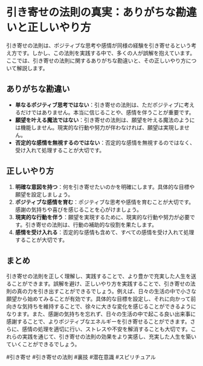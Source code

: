 # 引き寄せの法則の真実：ありがちな勘違いと正しいやり方

引き寄せの法則は、ポジティブな思考や感情が同様の経験を引き寄せるという考え方です。しかし、この法則を実践する中で、多くの人が誤解を抱えています。ここでは、引き寄せの法則に関するありがちな勘違いと、その正しいやり方について解説します。

## ありがちな勘違い

- **単なるポジティブ思考ではない**：引き寄せの法則は、ただポジティブに考えるだけではありません。本当に信じることや、感情を伴うことが重要です。
- **願望を叶える魔法ではない**：引き寄せの法則は、願望を叶える魔法のようには機能しません。現実的な行動や努力が伴わなければ、願望は実現しません。
- **否定的な感情を無視するのではない**：否定的な感情を無視するのではなく、受け入れて処理することが大切です。

## 正しいやり方

1. **明確な意図を持つ**：何を引き寄せたいのかを明確にします。具体的な目標や願望を設定しましょう。
2. **ポジティブな感情を育む**：ポジティブな思考や感情を育むことが大切です。感謝の気持ちや喜びを感じることを心がけましょう。
3. **現実的な行動を伴う**：願望を実現するために、現実的な行動や努力が必要です。引き寄せの法則は、行動の補助的な役割を果たします。
4. **感情を受け入れる**：否定的な感情も含めて、すべての感情を受け入れて処理することが大切です。

## まとめ

引き寄せの法則を正しく理解し、実践することで、より豊かで充実した人生を送ることができます。誤解を避け、正しいやり方を実践することで、引き寄せの法則の真の力を引き出すことができるでしょう。例えば、日々の生活の中で小さな願望から始めてみることが有効です。具体的な目標を設定し、それに向かって前向きな気持ちを維持することで、徐々に大きな変化を感じることができるようになります。また、感謝の気持ちを忘れず、日々の生活の中で起こる良い出来事に感謝することで、よりポジティブなエネルギーを引き寄せることができます。さらに、感情の処理を適切に行い、ストレスや不安を解消することも大切です。これらの実践を通じて、引き寄せの法則の効果をより実感し、充実した人生を築いていくことができるでしょう。

#引き寄せ #引き寄せの法則 #裏技 #潜在意識 #スピリチュアル
